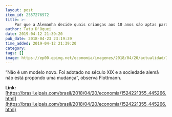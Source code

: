 ```yaml
---
layout: post
item_id: 2557276972
title: >-
    Por que a Alemanha decide quais crianças aos 10 anos são aptas para ir à universidade
author: Tatu D'Oquei
date: 2019-04-12 21:39:20
pub_date: 2018-04-23 23:19:39
time_added: 2019-04-12 21:39:20
category: 
tags: []
image: https://ep00.epimg.net/economia/imagenes/2018/04/20/actualidad/1524221355_445266_1524468623_rrss_normal.jpg
---
```


“Não é um modelo novo. Foi adotado no século XIX e a sociedade alemã não está propondo uma mudança”, observa Flottmann.

**Link:** [https://brasil.elpais.com/brasil/2018/04/20/economia/1524221355_445266.html](https://brasil.elpais.com/brasil/2018/04/20/economia/1524221355_445266.html)

